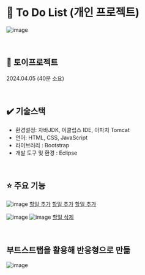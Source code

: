 # 📜 To Do List (개인 프로젝트)
![image](https://github.com/WooRiGyeoRe/ToDoList/assets/144170214/16d37909-7b89-4f44-8d82-461d3ee12af6)

<br>

## 📅 토이프로젝트 
2024.04.05 (40분 소요)

<br>

## ✔️ 기술스택
- 환경설정:  자바JDK, 이클립스 IDE, 아파치 Tomcat
- 언어: HTML, CSS, JavaScript
- 라이브러리 : Bootstrap
- 개발 도구 및 환경 : Eclipse

<br>

## ⭐ 주요 기능
![image](https://github.com/WooRiGyeoRe/ToDoList/assets/144170214/3d20c9a4-940a-4244-bd14-9f772e28b0bc)
<a href="https://github.com/WooRiGyeoRe/ToDoList/blob/04a8e94e64fa3d9f60c0ade89342338165b5a056/src/main/webapp/ch1/todoapp.html#L49C1-L50C83" target='_blank'> 할일 추가</a>
<a href="https://github.com/WooRiGyeoRe/ToDoList/blob/04a8e94e64fa3d9f60c0ade89342338165b5a056/src/main/webapp/ch1/todoapp.html#L11C1-L21C44" target='_blank'> 할일 추가</a>
<a href="https://github.com/WooRiGyeoRe/ToDoList/blob/04a8e94e64fa3d9f60c0ade89342338165b5a056/src/main/webapp/ch1/todoapp.html#L29C1-L38C16" target='_blank'> 할일 추가</a>

![image](https://github.com/WooRiGyeoRe/ToDoList/assets/144170214/d81432eb-2df6-4bd9-a50e-cacdc5bec237)
![image](https://github.com/WooRiGyeoRe/ToDoList/assets/144170214/78495c11-483e-4928-a2a6-a4987d99c3f0)
<a href="https://github.com/WooRiGyeoRe/ToDoList/blob/04a8e94e64fa3d9f60c0ade89342338165b5a056/src/main/webapp/ch1/todoapp.html#L23C1-L27C28" target='_blank'> 할일 삭제</a>

<br>

## 부트스트탭을 활용해 반응형으로 만듦
![image](https://github.com/WooRiGyeoRe/ToDoList/assets/144170214/0eb5dc74-eee3-4410-99b4-28211fb46a34)

